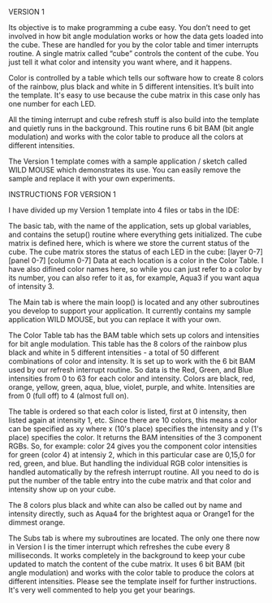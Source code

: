 VERSION 1

Its objective is to make programming a cube easy. You don’t need to get involved in how bit angle modulation works or how the data gets loaded into the cube. These are handled for you by the color table and timer interrupts routine.
A single matrix called “cube” controls the content of the cube. You just tell it what color and intensity you want where, and it happens.

Color is controlled by a table which tells our software how to create 8 colors of the rainbow, plus black and white in 5 different intensities. It’s built into the template. It's easy to use because the cube matrix in this case only has one number for each LED.

All the timing interrupt and cube refresh stuff is also build into the template and quietly runs in the background. This routine runs 6 bit BAM (bit angle modulation) and works with the color table to produce all the colors at different intensities.

The Version 1 template comes with a sample application / sketch called WILD MOUSE which demonstrates its use. You can easily remove the sample and replace it with your own experiments.


INSTRUCTIONS FOR VERSION 1

I have divided up my Version 1 template into 4 files or tabs in the IDE:

The basic tab, with the name of the application, sets up global variables, and contains the setup() routine where everything gets initialized. The cube matrix is defined here, which is where we store the current status of the cube. The cube matrix stores the status of each LED in the cube: [layer 0-7] [panel 0-7] [column 0-7] Data at each location is a color in the Color Table. I have also difined color names here, so while you can just refer to a color by its number, you can also refer to it as, for example, Aqua3 if you want aqua of intensity 3.

The Main tab is where the main loop() is located and any other subroutines you develop to support your application. It currently contains my sample application WILD MOUSE, but you can replace it with your own.

The Color Table tab has the BAM table which sets up colors and intensities for bit angle modulation. This table has the 8 colors of the rainbow plus black and white in 5 different intensities - a total of 50 different combinations of color and intensity. It is set up to work with the 6 bit BAM used by our refresh interrupt routine. So data is the Red, Green, and Blue intensities from 0 to 63 for each color and intensity. Colors are black, red, orange, yellow, green, aqua, blue, violet, purple, and white. Intensities are from 0 (full off) to 4 (almost full on).

The table is ordered so that each color is listed, first at 0 intensity, then listed again at intensity 1, etc. Since there are 10 colors, this means a color can be specified as xy where x (10's place) specifies the intensity and y (1's place) specifies the color. It returns the BAM intensities of the 3 component RGBs. So, for example: color 24 gives you the component color intensities for green (color 4) at intensiy 2, which in this particular case are 0,15,0 for red, green, and blue. But handling the individual RGB color intensities is handled automatically by the refresh interrupt routine. All you need to do is put the number of the table entry into the cube matrix and that color and intensity show up on your cube.

The 8 colors plus black and white can also be called out by name and intensity directly, such as Aqua4 for the brightest aqua or Orange1 for the dimmest orange.

The Subs tab is where my subroutines are located. The only one there now in Version I is the timer interrupt which refreshes the cube every 8 milliseconds. It works completely in the background to keep your cube updated to match the content of the cube matrix. It uses 6 bit BAM (bit angle modulation) and works with the color table to produce the colors at different intensities.
Please see the template inself for further instructions. It's very well commented to help you get your bearings.